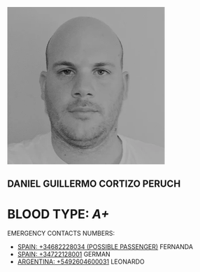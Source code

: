[![Build Status](https://github.com/peladillas/Contact_info/blob/main/unnamed.webp)]()

## DANIEL GUILLERMO CORTIZO PERUCH

# BLOOD TYPE:  ***A+***

EMERGENCY CONTACTS NUMBERS:

- [SPAIN: +34682228034 (POSSIBLE PASSENGER)](+34682228034)  FERNANDA	
- [SPAIN: +34722128001]( +34722128001) GERMAN
- [ARGENTINA: +5492604600031](+5492604600031) LEONARDO
